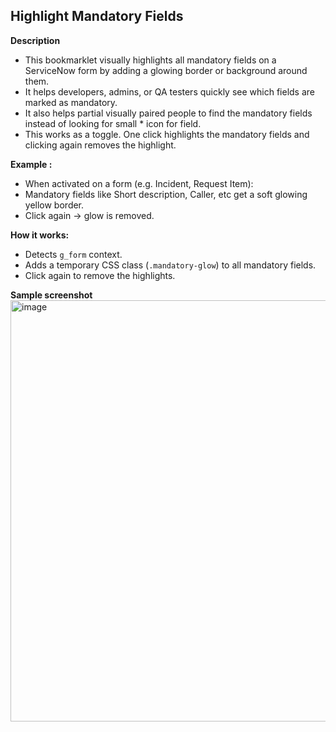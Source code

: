 ## Highlight Mandatory Fields

**Description**
- This bookmarklet visually highlights all mandatory fields on a ServiceNow form by adding a glowing border or background around them.
- It helps developers, admins, or QA testers quickly see which fields are marked as mandatory.
- It also helps partial visually paired people to find the mandatory fields instead of looking for small * icon for field.
- This works as a toggle. One click highlights the mandatory fields and clicking again removes the highlight.

**Example :**

- When activated on a form (e.g. Incident, Request Item):
- Mandatory fields like Short description, Caller, etc get a soft glowing yellow border.
- Click again → glow is removed.

**How it works:**  
- Detects `g_form` context.
- Adds a temporary CSS class (`.mandatory-glow`) to all mandatory fields.
- Click again to remove the highlights.

**Sample screenshot**
<img width="1882" height="674" alt="image" src="https://github.com/user-attachments/assets/1320c9c3-976d-4bf0-92d5-e051825dbe6c" />



